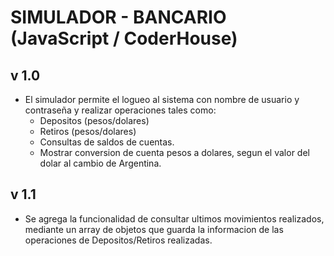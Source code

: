 # SIMULADOR - BANCARIO (JavaScript / CoderHouse)

## v 1.0
- El simulador permite el logueo al sistema con nombre de usuario y contraseña y realizar operaciones tales como:
  * Depositos (pesos/dolares)
  * Retiros (pesos/dolares)
  * Consultas de saldos de cuentas.
  * Mostrar conversion de cuenta pesos a dolares, segun el valor del dolar al cambio de Argentina.
  
## v 1.1
- Se agrega la funcionalidad de consultar ultimos movimientos realizados, mediante un array de objetos que guarda la informacion de las operaciones de Depositos/Retiros realizadas.